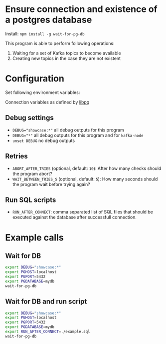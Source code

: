 # Ensure connection and existence of a postgres database

Install: `npm install -g wait-for-pg-db`

This program is able to perform following operations:

1. Waiting for a set of Kafka topics to become available
2. Creating new topics in the case they are not existent

# Configuration

Set following environment variables:

Connection variables as defined by [libpq](https://www.postgresql.org/docs/9.1/static/libpq-envars.html)

## Debug settings

* `DEBUG="showcase:*"` all debug outputs for this program
* `DEBUG="*"` all debug outputs for this program and for `kafka-node`
* `unset DEBUG` no debug outputs

## Retries

* `ABORT_AFTER_TRIES` (optional, default: `10`): After how many checks
  should the program abort?
* `WAIT_BETWEEN_TRIES_S` (optional, default: `5`): How many seconds
  should the program wait before trying again?

## Run SQL scripts

* `RUN_AFTER_CONNECT`: comma separated list of SQL files that should
  be executed against the database after successfull connection.

# Example calls

## Wait for DB

```sh
export DEBUG="showcase:*"
export PGHOST=localhost
export PGPORT=5432
export PGDATABASE=mydb
wait-for-pg-db
```

## Wait for DB and run script

```sh
export DEBUG="showcase:*"
export PGHOST=localhost
export PGPORT=5432
export PGDATABASE=mydb
export RUN_AFTER_CONNECT=./example.sql
wait-for-pg-db
```
